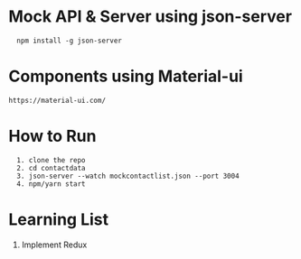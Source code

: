 # Mock API & Server using json-server
```
  npm install -g json-server
``` 
# Components using Material-ui
```
https://material-ui.com/
```
# How to Run
```
  1. clone the repo
  2. cd contactdata
  3. json-server --watch mockcontactlist.json --port 3004
  4. npm/yarn start
```
# Learning List
  1. Implement Redux
